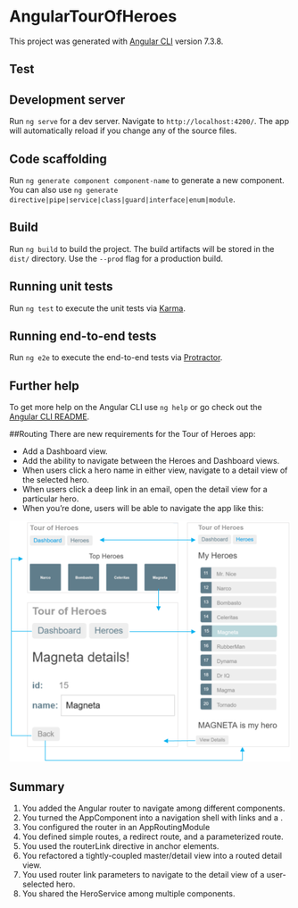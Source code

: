 # AngularTourOfHeroes

This project was generated with [Angular CLI](https://github.com/angular/angular-cli) version 7.3.8.
## Test
## Development server

Run `ng serve` for a dev server. Navigate to `http://localhost:4200/`. The app will automatically reload if you change any of the source files.

## Code scaffolding

Run `ng generate component component-name` to generate a new component. You can also use `ng generate directive|pipe|service|class|guard|interface|enum|module`.

## Build

Run `ng build` to build the project. The build artifacts will be stored in the `dist/` directory. Use the `--prod` flag for a production build.

## Running unit tests

Run `ng test` to execute the unit tests via [Karma](https://karma-runner.github.io).

## Running end-to-end tests

Run `ng e2e` to execute the end-to-end tests via [Protractor](http://www.protractortest.org/).

## Further help

To get more help on the Angular CLI use `ng help` or go check out the [Angular CLI README](https://github.com/angular/angular-cli/blob/master/README.md).


##Routing
There are new requirements for the Tour of Heroes app:

* Add a Dashboard view.
* Add the ability to navigate between the Heroes and Dashboard views.
* When users click a hero name in either view, navigate to a detail view of the selected hero.
* When users click a deep link in an email, open the detail view for a particular hero.
* When you’re done, users will be able to navigate the app like this:

![Screenshot](nav-diagram.png)


## Summary
1. You added the Angular router to navigate among different components.
2. You turned the AppComponent into a navigation shell with <a> links and a <router-outlet>.
3. You configured the router in an AppRoutingModule
4. You defined simple routes, a redirect route, and a parameterized route.
5. You used the routerLink directive in anchor elements.
6. You refactored a tightly-coupled master/detail view into a routed detail view.
7. You used router link parameters to navigate to the detail view of a user-selected hero.
8. You shared the HeroService among multiple components.
